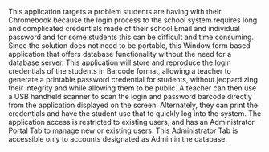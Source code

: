This application targets a problem students are having with their Chromebook because the login process to the school system requires long and complicated credentials made of their school Email and individual password and for some students this can be difficult and time consuming. 
Since the solution does not need to be portable, this Window form based application that offers database functionality without the need for a database server. 
This application will store and reproduce the login credentials of the students in Barcode format, allowing a teacher to generate a printable password credential for students, without jeopardizing their integrity and while allowing them to be public.
A teacher can then use a USB handheld scanner to scan the login and password barcode directly from the application displayed on the screen. Alternately, they can print the credentials and have the student use that to quickly log into the system.
The application access is restricted to existing users, and has an Administrator Portal Tab to manage new or existing users. This Administrator Tab is accessible only to accounts designated as Admin in the database.
